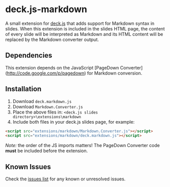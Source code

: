 # deck.js-markdown

A small extension for [deck.js](https://github.com/imakewebthings/deck.js) that adds support for Markdown syntax in slides. When this extension is included
in the slides HTML page, the content of every slide will be interpreted as Markdown and its HTML content will be replaced by the Markdown converter output.

## Dependencies

This extension depends on the JavaScript [PageDown Converter] (http://code.google.com/p/pagedown) for Markdown conversion.

## Installation

  1. Download `deck.markdown.js`
  2. Download `Markdown.Converter.js`
  3. Place the above files in: `<deck.js slides directory>\extensions\markdown`
  4. Include both files in your deck.js slides page, for example:
  
```html
<script src="extensions/markdown/Markdown.Converter.js"></script>
<script src="extensions/markdown/deck.markdown.js"></script>
```
	
*Note:* the order of the JS imports matters! The PageDown Converter code **must** be included before the extension.

## Known Issues

Check the [issues list](https://github.com/tmbrggmn/deck.js-markdown/issues) for any known or unresolved issues.